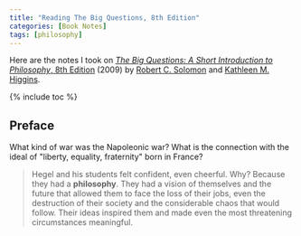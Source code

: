 ```yaml
---
title: "Reading The Big Questions, 8th Edition"
categories: [Book Notes]
tags: [philosophy]
---
```


Here are the notes I took on [*The Big Questions: A Short Introduction to Philosophy*, 8th Edition](https://www.amazon.com/dp/0495595152) (2009) by [Robert C. Solomon](https://en.wikipedia.org/wiki/Robert_C._Solomon) and [Kathleen M. Higgins](https://en.wikipedia.org/wiki/Kathleen_Higgins).

{% include toc %}

## Preface

What kind of war was the Napoleonic war? What is the connection with the ideal of "liberty, equality, fraternity" born in France?

> Hegel and his students felt confident, even cheerful. Why? Because they had a **philosophy**. They had a vision of themselves and the future that allowed them to face the loss of their jobs, even the destruction of their society and the considerable chaos that would follow. Their ideas inspired them and made even the most threatening circumstances meaningful.

